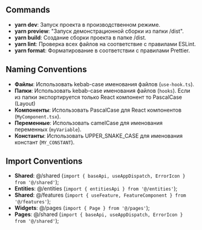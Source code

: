 ## Commands

- **yarn dev**: Запуск проекта в производственном режиме.
- **yarn preview**: "Запуск демонстрационной сборки из папки /dist".
- **yarn build**: Создание сборки проекта в папке /dist.
- **yarn lint**: Проверка всех файлов на соответствие с правилами ESLint.
- **yarn format**: Форматирование в соответствии с правилами Prettier.

## Naming Conventions

- **Файлы**: Использовать kebab-case именования файлов (`use-hook.ts`).
- **Папки**: Использовать kebab-case именования файлов (`hooks`). Если из папки экспортируется только React компонент то PascalCase (Layout)
- **Компоненты**: Использовать PascalCase для React компонентов (`MyComponent.tsx`).
- **Переменные**: Использовать camelCase для именования переменных (`myVariable`).
- **Константы**: Использовать UPPER_SNAKE_CASE для именования констант (`MY_CONSTANT`).

## Import Conventions

- **Shared**: @/shared (`import { baseApi, useAppDispatch, ErrorIcon } from '@/shared'`);
- **Entities**: @/entities (`import { entitiesApi } from '@/entities'`);
- **Shared**: @/features (`import { useFeature, FeatureComponent } from '@/features'`);
- **Widgets**: @/pages (`import { Page } from '@/pages'`);
- **Pages**: @/shared (`import { baseApi, useAppDispatch, ErrorIcon } from '@/shared'`);

